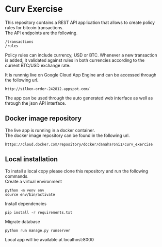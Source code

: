 # Curv Exercise

This repository contains a REST API application that allows to create policy rules for bitcoin transactions.\
The API endpoints are the following.
```
/transactions
/rules
```
Policy rules can include currency, USD or BTC. Whenever a new transaction is added, it validated against rules in both currencies according to the current BTC/USD exchange rate.

It is runnnig live on Google Cloud App Engine and can be accessed through the following url.
```
http://silken-order-242812.appspot.com/
```
The app can be used through the auto generated web interface as well as through the json API interface.

## Docker image repository
The live app is running in a docker container. \
The docker image repository can be found in the following url.
```
https://cloud.docker.com/repository/docker/danaharoni1/curv_exercise
```

## Local installation

To install a local copy please clone this repository and run the following commands.\
Create a virtual environment
```
python -m venv env
source env/bin/activate

```
Install dependencies
```
pip install -r requirements.txt
```
Migrate database
```
python run manage.py runserver
```
Local app will be available at localhost:8000







